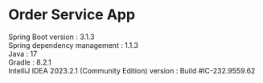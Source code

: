 # Order Service App
Spring Boot version : 3.1.3 <br />
Spring dependency management : 1.1.3 <br />
Java : 17 <br />
Gradle : 8.2.1 <br />
IntelliJ IDEA 2023.2.1 (Community Edition) version : Build #IC-232.9559.62 <br />
